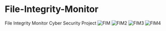 # File-Integrity-Monitor
File Integrity Monitor Cyber Security Project
![FIM](https://github.com/SCarew14/File-Integrity-Monitor/assets/141789446/11d960e5-9d24-4d19-b5f9-afdb3a2bb11c)
![FIM2](https://github.com/SCarew14/File-Integrity-Monitor/assets/141789446/5d43300e-e9d1-49ac-bcdd-4fa11120864c)
![FIM3](https://github.com/SCarew14/File-Integrity-Monitor/assets/141789446/3c488fc3-ac2a-4c6c-a608-691c053db0d9)
![FIM4](https://github.com/SCarew14/File-Integrity-Monitor/assets/141789446/b030df63-6843-4b54-b05e-a8b3bd0a8b35)
